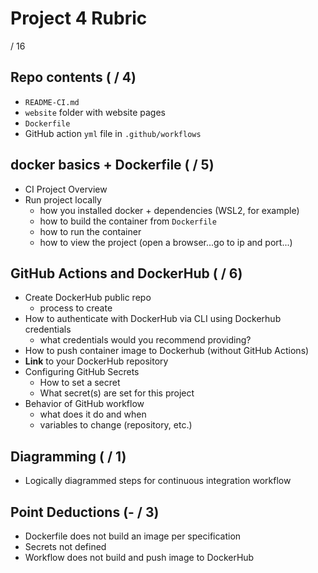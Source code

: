 # Project 4 Rubric

/ 16

## Repo contents ( / 4)

- `README-CI.md`
- `website` folder with website pages
- `Dockerfile`
- GitHub action `yml` file in `.github/workflows`

## docker basics + Dockerfile ( / 5)

- CI Project Overview
- Run project locally
  - how you installed docker + dependencies (WSL2, for example)
  - how to build the container from `Dockerfile`
  - how to run the container
  - how to view the project (open a browser...go to ip and port...)

## GitHub Actions and DockerHub ( / 6)

- Create DockerHub public repo
  - process to create
- How to authenticate with DockerHub via CLI using Dockerhub credentials
  - what credentials would you recommend providing?
- How to push container image to Dockerhub (without GitHub Actions)
- **Link** to your DockerHub repository
- Configuring GitHub Secrets
  - How to set a secret
  - What secret(s) are set for this project
- Behavior of GitHub workflow
  - what does it do and when
  - variables to change (repository, etc.)

## Diagramming ( / 1)

- Logically diagrammed steps for continuous integration workflow

## Point Deductions (- / 3)

- Dockerfile does not build an image per specification
- Secrets not defined
- Workflow does not build and push image to DockerHub
